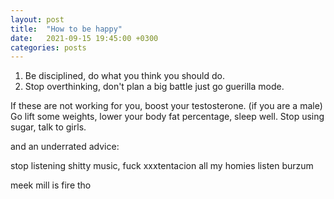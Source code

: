 ```yaml
---
layout: post
title:  "How to be happy"
date:   2021-09-15 19:45:00 +0300
categories: posts
---
```


1. Be disciplined, do what you think you should do.
2. Stop overthinking, don't plan a big battle just go guerilla mode.


If these are not working for you, boost your testosterone. (if you are a male)
Go lift some weights, lower your body fat percentage, sleep well.
Stop using sugar, talk to girls.


and an underrated advice:


stop listening shitty music, fuck xxxtentacion all my homies listen burzum


meek mill is fire tho
